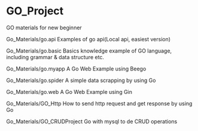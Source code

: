 # GO_Project
GO materials for new beginner

Go_Materials/go.api
Examples of go api(Local api, easiest version)

Go_Materials/go.basic
Basics knowledge example of GO language, including grammar & data structure etc.

Go_Materials/go.myapp
A Go Web Example using Beego 

Go_Materials/go.spider
A simple data scrapping by using Go

Go_Materials/go.web
A Go Web Example using Gin

Go_Materials/GO_Http
How to send http request and get response by using Go

Go_Materials/GO_CRUDProject
Go with mysql to de CRUD operations
